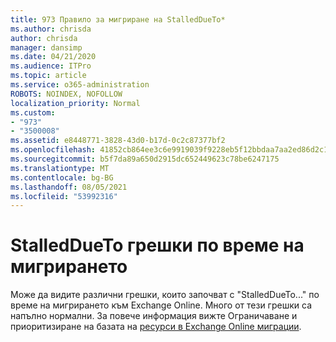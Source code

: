 ```yaml
---
title: 973 Правило за мигриране на StalledDueTo*
ms.author: chrisda
author: chrisda
manager: dansimp
ms.date: 04/21/2020
ms.audience: ITPro
ms.topic: article
ms.service: o365-administration
ROBOTS: NOINDEX, NOFOLLOW
localization_priority: Normal
ms.custom:
- "973"
- "3500008"
ms.assetid: e8448771-3828-43d0-b17d-0c2c87377bf2
ms.openlocfilehash: 41852cb864ee3c6e9919039f9228eb5f12bbdaa7aa2ed86d2c1b654bd84c65c9
ms.sourcegitcommit: b5f7da89a650d2915dc652449623c78be6247175
ms.translationtype: MT
ms.contentlocale: bg-BG
ms.lasthandoff: 08/05/2021
ms.locfileid: "53992316"
---
```

# <a name="stalleddueto-errors-during-migration"></a>StalledDueTo грешки по време на мигрирането

Може да видите различни грешки, които започват с "StalledDueTo..." по време на мигрирането към Exchange Online. Много от тези грешки са напълно нормални. За повече информация вижте Ограничаване и приоритизиране на базата на [ресурси в Exchange Online миграции](https://techcommunity.microsoft.com/t5/exchange-team-blog/resource-based-throttling-and-prioritization-in-exchange-online/ba-p/608020).
